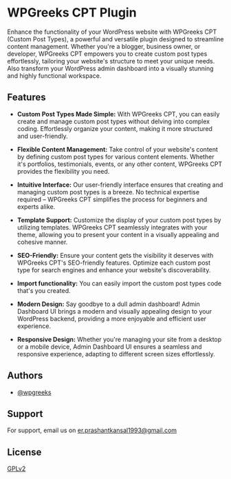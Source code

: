 
# WPGreeks CPT Plugin

Enhance the functionality of your WordPress website with WPGreeks CPT (Custom Post Types), a powerful and versatile plugin designed to streamline content management. Whether you're a blogger, business owner, or developer, WPGreeks CPT empowers you to create custom post types effortlessly, tailoring your website's structure to meet your unique needs. Also transform your WordPress admin dashboard into a visually stunning and highly functional workspace.



## Features

* **Custom Post Types Made Simple:** With WPGreeks CPT, you can easily create and manage custom post types without delving into complex coding. Effortlessly organize your content, making it more structured and user-friendly.

* **Flexible Content Management:** Take control of your website's content by defining custom post types for various content elements. Whether it's portfolios, testimonials, events, or any other content, WPGreeks CPT provides the flexibility you need.

* **Intuitive Interface:** Our user-friendly interface ensures that creating and managing custom post types is a breeze. No technical expertise required – WPGreeks CPT simplifies the process for beginners and experts alike.

* **Template Support:** Customize the display of your custom post types by utilizing templates. WPGreeks CPT seamlessly integrates with your theme, allowing you to present your content in a visually appealing and cohesive manner.

* **SEO-Friendly:** Ensure your content gets the visibility it deserves with WPGreeks CPT's SEO-friendly features. Optimize each custom post type for search engines and enhance your website's discoverability.

* **Import functionality:** You can easily import the custom post types code that's you created.

* **Modern Design:** Say goodbye to a dull admin dashboard! Admin Dashboard UI brings a modern and visually appealing design to your WordPress backend, providing a more enjoyable and efficient user experience.

* **Responsive Design:** Whether you're managing your site from a desktop or a mobile device, Admin Dashboard UI ensures a seamless and responsive experience, adapting to different screen sizes effortlessly.


## Authors

- [@wpgreeks](https://github.com/wpgreeks)


## Support

For support, email us on er.prashantkansal1993@gmail.com


## License

[GPLv2](https://www.gnu.org/licenses/gpl-2.0.html)
